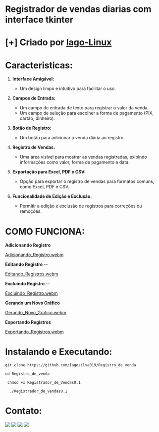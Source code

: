 # Registrador de vendas diarias com interface tkinter

# [+] Criado por <a href = "https://github.com/Iagosilva019" >Iago-Linux <a />


  
# Caracteristicas:
1. **Interface Amigável:**
   - Um design limpo e intuitivo para facilitar o uso.
     
2. **Campos de Entrada:**
   - Um campo de entrada de texto para registrar o valor da venda.
   - Um campo de seleção para escolher a forma de pagamento (PIX, cartão, dinheiro).
     
3. **Botão de Registro:**
   - Um botão para adicionar a venda diária ao registro.

4. **Registro de Vendas:**
   - Uma área visível para mostrar as vendas registradas, exibindo informações como valor, forma de pagamento e data.

5. **Exportação para Excel, PDF e CSV:**
   - Opção para exportar o registro de vendas para formatos comuns, como Excel, PDF e CSV.

6. **Funcionalidade de Edição e Exclusão:**
   - Permitir a edição e exclusão de registros para correções ou remoções.

  
# COMO FUNCIONA:

**Adicionando Registro**

[Adicionando_Registro.webm](https://github.com/Iagosilva019/Registrador-de-Vendas/assets/92806149/e1773123-ed4a-43cf-9390-4a28190ea9f4)


**Editando Registro**  --

[Editando_Registros.webm](https://github.com/Iagosilva019/Registrador-de-Vendas/assets/92806149/e2bf8147-797e-4ccd-b5ff-101451a8f982)

**Excluindo Registro** --

[Excluindo_Registro.webm](https://github.com/Iagosilva019/Registrador-de-Vendas/assets/92806149/1a8e88a5-8667-4a37-9d1d-e8cca9e05e9d)

**Gerando um Novo Gráfico**

[Gerando_Novo_Grafico.webm](https://github.com/Iagosilva019/Registrador-de-Vendas/assets/92806149/e1cd1b29-fc2a-4480-a1f4-5aa713f62076)

**Exportando Registros**

[Exportando_Registros.webm](https://github.com/Iagosilva019/Registrador-de-Vendas/assets/92806149/1c9c17cf-a23e-4886-8832-b40fb828811e)






# Instalando e Executando:
    
```
git clone https://github.com/Iagosilva019/Registro_de_venda
```
    
```
cd Registro_de_venda
```
    
```
 chmod +x Registrador_de_Vendas0.1
```

```
  ./Registrador_de_Vendas0.1
```

  
# Contato:
   <div align="center> 

  <a href="https://instagram.com/iag03._" target="_blank"><img src="https://img.shields.io/badge/-Instagram-%23E4405F?style=for-the-badge&logo=instagram&logoColor=white" target="_blank"></a>
 <a href="https://discord.com/channels/@Eren _Ye21" target="_blank"><img src="https://img.shields.io/badge/Discord-7289DA?style=for-the-badge&logo=discord&logoColor=white" target="_blank"></a> 
  <a href = "mailto:iagosilvasantana21@gmail.com"><img src="https://img.shields.io/badge/-Gmail-%23333?style=for-the-badge&logo=gmail&logoColor=white" target="_blank"></a>
  <a href="https://www.linkedin.com/in/iago-silva-0ab8ab22b/" target="_blank"><img src="https://img.shields.io/badge/-LinkedIn-%230077B5?style=for-the-badge&logo=linkedin&logoColor=white" target="_blank"></a> 
</div>

